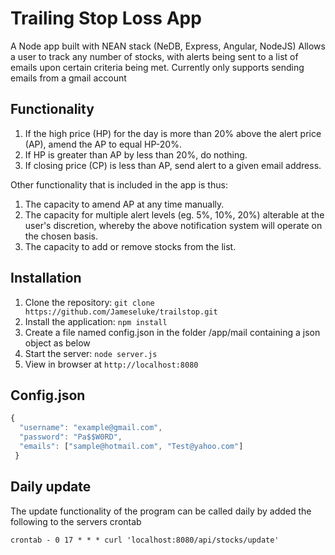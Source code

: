 # Trailing Stop Loss App

A Node app built with NEAN stack (NeDB, Express, Angular, NodeJS)
Allows a user to track any number of stocks, with alerts being sent to a list of emails upon certain criteria being met.
Currently only supports sending emails from a gmail account

## Functionality

1. If the high price (HP) for the day is more than 20% above the alert price (AP), amend the AP to equal HP-20%.
2. If HP is greater than AP by less than 20%, do nothing.
3. If closing price (CP) is less than AP, send alert to a given email address.
 
Other functionality that is included in the app is thus:

1. The capacity to amend AP at any time manually.
2. The capacity for multiple alert levels (eg. 5%, 10%, 20%) alterable at the user's discretion, whereby the above notification system will operate on the chosen basis.
3. The capacity to add or remove stocks from the list.

## Installation

1. Clone the repository: `git clone https://github.com/Jameseluke/trailstop.git`
2. Install the application: `npm install`
3. Create a file named config.json in the folder /app/mail containing a json object as below 
4. Start the server: `node server.js`
5. View in browser at `http://localhost:8080`

## Config.json
```javascript
{
  "username": "example@gmail.com",
  "password": "Pa$$W0RD",
  "emails": ["sample@hotmail.com", "Test@yahoo.com"]
 }
 ```
 
## Daily update
The update functionality of the program can be called daily by added the following to the servers crontab
```
crontab - 0 17 * * * curl 'localhost:8080/api/stocks/update'
```
